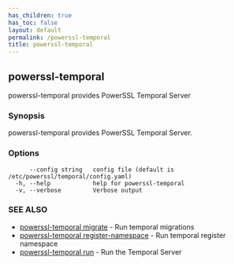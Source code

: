 ```yaml
---
has_children: true
has_toc: false
layout: default
permalink: /powerssl-temporal
title: powerssl-temporal
---
```

## powerssl-temporal

powerssl-temporal provides PowerSSL Temporal Server

### Synopsis

powerssl-temporal provides PowerSSL Temporal Server.

### Options

```
      --config string   config file (default is /etc/powerssl/temporal/config.yaml)
  -h, --help            help for powerssl-temporal
  -v, --verbose         Verbose output
```

### SEE ALSO

* [powerssl-temporal migrate](/powerssl-temporal/migrate)	 - Run temporal migrations
* [powerssl-temporal register-namespace](/powerssl-temporal/register-namespace)	 - Run temporal register namespace
* [powerssl-temporal run](/powerssl-temporal/run)	 - Run the Temporal Server
